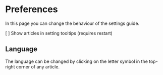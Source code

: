 [//]: # (Do not translate this file! While translating the main text doesn't cause any harm, translating the labels of the preferences here will cause them to stop working.)
Preferences
====
In this page you can change the behaviour of the settings guide.

[ ] Show articles in setting tooltips (requires restart)

Language
----
The language can be changed by clicking on the letter symbol in the top-right corner of any article.